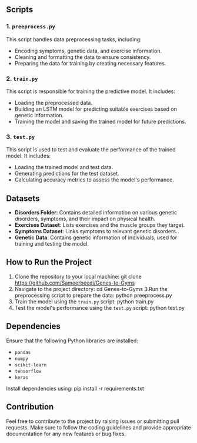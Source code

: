 
## Scripts
### 1. `preeprocess.py`
This script handles data preprocessing tasks, including:
- Encoding symptoms, genetic data, and exercise information.
- Cleaning and formatting the data to ensure consistency.
- Preparing the data for training by creating necessary features.

### 2. `train.py`
This script is responsible for training the predictive model. It includes:
- Loading the preprocessed data.
- Building an LSTM model for predicting suitable exercises based on genetic information.
- Training the model and saving the trained model for future predictions.

### 3. `test.py`
This script is used to test and evaluate the performance of the trained model. It includes:
- Loading the trained model and test data.
- Generating predictions for the test dataset.
- Calculating accuracy metrics to assess the model's performance.

## Datasets
- **Disorders Folder**: Contains detailed information on various genetic disorders, symptoms, and their impact on physical health.
- **Exercises Dataset**: Lists exercises and the muscle groups they target.
- **Symptoms Dataset**: Links symptoms to relevant genetic disorders.
- **Genetic Data**: Contains genetic information of individuals, used for training and testing the model.

## How to Run the Project
1. Clone the repository to your local machine:
  git clone https://github.com/Sameerbeedi/Genes-to-Gyms
2. Navigate to the project directory:
  cd Genes-to-Gyms
3.Run the preprocessing script to prepare the data:
  python preeprocess.py
4. Train the model using the `train.py` script:
  python train.py
5. Test the model's performance using the `test.py` script:
  python test.py

## Dependencies
Ensure that the following Python libraries are installed:
- `pandas`
- `numpy`
- `scikit-learn`
- `tensorflow`
- `keras`

Install dependencies using:
pip install -r requirements.txt

## Contribution
Feel free to contribute to the project by raising issues or submitting pull requests. Make sure to follow the coding guidelines and provide appropriate documentation for any new features or bug fixes.

